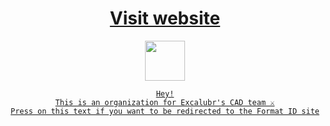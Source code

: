 
<div align="center">
  
  # [Visit website](https://www.excaliburfrc.com/)
  
  <img src="https://github.com/ExcaliburFRC-CAD-Team/.github/blob/main/profile/logo.png?raw=true" width="64px">

  <a href="">
   
   ```
  Hey!
  This is an organization for Excalubr's CAD team ⚔️
  Press on this text if you want to be redirected to the Format ID site
   ```
  
 </a>
</div>